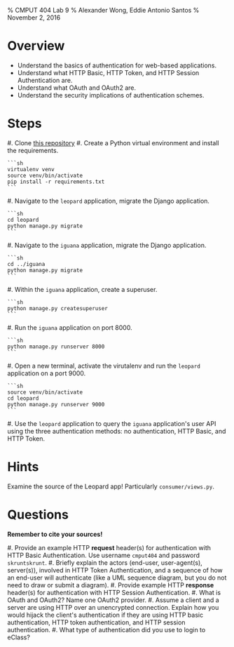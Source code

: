 % CMPUT 404 Lab 9
% Alexander Wong, Eddie Antonio Santos
% November 2, 2016

# Overview

 - Understand the basics of authentication for web-based applications.
 - Understand what HTTP Basic, HTTP Token, and HTTP Session
   Authentication are.
 - Understand what OAuth and OAuth2 are.
 - Understand the security implications of authentication schemes.

[repo]: https://github.com/CMPUT404W2016/CMPUT404LAB9_W2016

# Steps

 #. Clone [this repository][repo]
 #. Create a Python virtual environment and install the requirements.

    ```sh
    virtualenv venv
    source venv/bin/activate
    pip install -r requirements.txt
    ```

 #. Navigate to the `leopard` application, migrate the Django application.

    ```sh
    cd leopard
    python manage.py migrate
    ```

 #. Navigate to the `iguana` application, migrate the Django application.

    ```sh
    cd ../iguana
    python manage.py migrate
    ```

 #. Within the `iguana` application, create a superuser.

    ```sh
    python manage.py createsuperuser
    ```

 #. Run the `iguana` application on port 8000.

    ```sh
    python manage.py runserver 8000
    ```

 #. Open a new terminal, activate the virutalenv and run the `leopard`
    application on a port 9000.

    ```sh
    source venv/bin/activate
    cd leopard
    python manage.py runserver 9000
    ```

 #. Use the `leopard` application to query the `iguana` application's
    user API using the three authentication methods: no authentication,
    HTTP Basic, and HTTP Token.

# Hints

Examine the source of the Leopard app! Particularly `consumer/views.py`.

# Questions

**Remember to cite your sources!**

 #. Provide an example HTTP **request** header(s) for authentication
    with HTTP Basic Authentication. Use username `cmput404` and password
    `skruntskrunt`.
 #. Briefly explain the actors (end-user, user-agent(s), server(s)),
    involved in HTTP Token Authentication, and a sequence of how an
    end-user will authenticate (like a UML sequence diagram, but
    you do not need to draw or submit a diagram).
 #. Provide example HTTP **response** header(s) for authentication with HTTP
    Session Authentication.
 #. What is OAuth and OAuth2? Name one OAuth2 provider.
 #. Assume a client and a server are using HTTP over an unencrypted
    connection. Explain how you would hijack the client's authentication
    if they are using HTTP basic authentication, HTTP token
    authentication, and HTTP session authentication.
 #. What type of authentication did you use to login to eClass?
